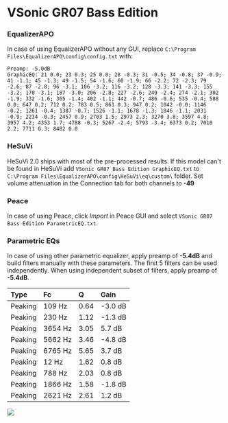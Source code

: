 # VSonic GR07 Bass Edition

### EqualizerAPO
In case of using EqualizerAPO without any GUI, replace `C:\Program Files\EqualizerAPO\config\config.txt`
with:
```
Preamp: -5.0dB
GraphicEQ: 21 0.0; 23 0.3; 25 0.0; 28 -0.3; 31 -0.5; 34 -0.8; 37 -0.9; 41 -1.1; 45 -1.3; 49 -1.5; 54 -1.6; 60 -1.9; 66 -2.2; 72 -2.3; 79 -2.6; 87 -2.8; 96 -3.1; 106 -3.2; 116 -3.2; 128 -3.3; 141 -3.3; 155 -3.2; 170 -3.1; 187 -3.0; 206 -2.8; 227 -2.6; 249 -2.4; 274 -2.1; 302 -1.9; 332 -1.6; 365 -1.4; 402 -1.1; 442 -0.7; 486 -0.6; 535 -0.4; 588 0.0; 647 0.2; 712 0.2; 783 0.5; 861 0.3; 947 0.2; 1042 -0.0; 1146 -0.2; 1261 -0.4; 1387 -0.7; 1526 -1.1; 1678 -1.3; 1846 -1.1; 2031 -0.9; 2234 -0.3; 2457 0.9; 2703 1.5; 2973 2.3; 3270 3.8; 3597 4.8; 3957 4.2; 4353 1.7; 4788 -0.3; 5267 -2.4; 5793 -3.4; 6373 0.2; 7010 2.2; 7711 0.3; 8482 0.0
```

### HeSuVi
HeSuVi 2.0 ships with most of the pre-processed results. If this model can't be found in HeSuVi add
`VSonic GR07 Bass Edition GraphicEQ.txt` to `C:\Program Files\EqualizerAPO\config\HeSuVi\eq\custom\` folder.
Set volume attenuation in the Connection tab for both channels to **-49**

### Peace
In case of using Peace, click *Import* in Peace GUI and select `VSonic GR07 Bass Edition ParametricEQ.txt`.

### Parametric EQs
In case of using other parametric equalizer, apply preamp of **-5.4dB** and build filters manually
with these parameters. The first 5 filters can be used independently.
When using independent subset of filters, apply preamp of **-5.4dB**.

| Type    | Fc      |    Q | Gain    |
|:--------|:--------|:-----|:--------|
| Peaking | 109 Hz  | 0.64 | -3.0 dB |
| Peaking | 230 Hz  | 1.12 | -1.3 dB |
| Peaking | 3654 Hz | 3.05 | 5.7 dB  |
| Peaking | 5662 Hz | 3.46 | -4.8 dB |
| Peaking | 6765 Hz | 5.65 | 3.7 dB  |
| Peaking | 12 Hz   | 1.62 | 0.8 dB  |
| Peaking | 788 Hz  | 2.03 | 0.8 dB  |
| Peaking | 1866 Hz | 1.58 | -1.8 dB |
| Peaking | 2621 Hz | 2.61 | 1.2 dB  |

![](https://raw.githubusercontent.com/jaakkopasanen/AutoEq/master/results/innerfidelity/sbaf-serious/VSonic%20GR07%20Bass%20Edition/VSonic%20GR07%20Bass%20Edition.png)